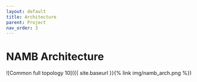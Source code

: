 ```yaml
---
layout: default
title: Architecture
parent: Project
nav_order: 3
---
```


# NAMB Architecture

![Common full topology 10]({{ site.baseurl }}{% link img/namb_arch.png %})